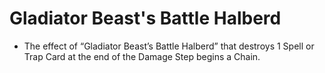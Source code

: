 # Gladiator Beast's Battle Halberd

*   The effect of “Gladiator Beast’s Battle Halberd” that destroys 1 Spell or Trap Card at the end of the Damage Step begins a Chain.
